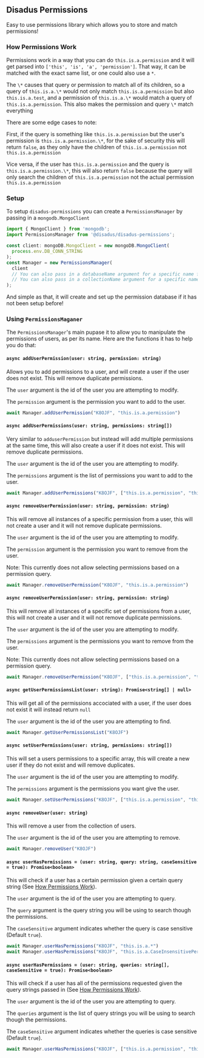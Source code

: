 ## Disadus Permissions

Easy to use permissions library which allows you to store and match permissions!

### How Permissions Work

Permissions work in a way that you can do `this.is.a.permission` and it will get
parsed into `['this', 'is', 'a', 'permission']`. That way, it can be matched with
the exact same list, or one could also use a `*`.

The `\*` causes that query or permission to match all of its children, so a query of
`this.is.a.\*` would not only match `this.is.a.permission` but also `this.is.a.test`, and a
permission of `this.is.a.\*` would match a query of `this.is.a.permission`. This also makes
the permission and query `\*` match everything

There are some edge cases to note:

First, if the query is something like `this.is.a.permission` but the user's
permission is `this.is.a.permission.\*`, for the sake of security this will
return `false`, as they only have the children of `this.is.a.permission`
not `this.is.a.permission`

Vice versa, if the user has `this.is.a.permission` and the query is
`this.is.a.permission.\*`, this will also return `false` because the
query will only search the children of `this.is.a.permission` not
the actual permission `this.is.a.permission`

### Setup

To setup `disadus-permissions` you can create a `PermissionsManager` by passing in a `mongodb.MongoClient`

```ts
import { MongoClient } from 'mongodb';
import PermissionsManager from '@disadus/disadus-permissions';

const client: mongoDB.MongoClient = new mongoDB.MongoClient(
  process.env.DB_CONN_STRING
);
const Manager = new PermissionsManager(
  client
  // You can also pass in a databaseName argument for a specific name for the database, default "_DisadusPermissions"
  // You can also pass in a collectionName argument for a specific name for the collection, default "Permissions"
);
```

And simple as that, it will create and set up the permission database if it has not been setup before!

### Using `PermissionsMaganer`

The `PermissionsManager`'s main pupase it to allow you to manipulate the permissions of users, as per its name.
Here are the functions it has to help you do that:

#### `async addUserPermission(user: string, permission: string)`

Allows you to add permissions to a user, and will create a user if the user does not exist. This will remove duplicate permissions.

The `user` argument is the id of the user you are attempting to modify.

The `permission` argument is the permission you want to add to the user.

```ts
await Manager.addUserPermission("K8OJF", "this.is.a.permission")
```

#### `async addUserPermissions(user: string, permissions: string[])`

Very similar to `adduserPermission` but instead will add multiple permissions at the same time, this will also create a user if it does not exist. This will remove duplicate permissions.

The `user` argument is the id of the user you are attempting to modify.

The `permissions` argument is the list of permissions you want to add to the user.

```ts
await Manager.addUserPermissions("K8OJF", ["this.is.a.permission", "this.is.a.test"])
```

#### `async removeUserPermission(user: string, permission: string)`

This will remove all instances of a specific permission from a user, this will not create a user and it will not remove duplicate permissions.

The `user` argument is the id of the user you are attempting to modify.

The `permission` argument is the permission you want to remove from the user.

Note: This currently does not allow selecting permissions based on a permission query.

```ts
await Manager.removeUserPermission("K8OJF", "this.is.a.permission")
```

#### `async removeUserPermission(user: string, permission: string)`

This will remove all instances of a specific set of permissions from a user, this will not create a user and it will not remove duplicate permissions.

The `user` argument is the id of the user you are attempting to modify.

The `permissions` argument is the permissions you want to remove from the user.

Note: This currently does not allow selecting permissions based on a permission query.

```ts
await Manager.removeUserPermission("K8OJF", ["this.is.a.permission", "this.is.a.test"])
```

#### `async getUserPermissionsList(user: string): Promise<string[] | null>`

This will get all of the permissions accociated with a user, if the user does not exist it will instead return `null`

The `user` argument is the id of the user you are attempting to find.

```ts
await Manager.getUserPermissionsList("K8OJF")
```

#### `async setUserPermissions(user: string, permissions: string[])`

This will set a users permissions to a specific array, this will create a new user if they do not exist and will remove duplicates.

The `user` argument is the id of the user you are attempting to modify.

The `permissions` argument is the permissions you want give the user.

```ts
await Manager.setUserPermissions("K8OJF", ["this.is.a.permission", "this.is.another.permission", "this.is.a.test"])
```

#### `async removeUser(user: string)`

This will remove a user from the collection of users.

The `user` argument is the id of the user you are attempting to remove.

```ts
await Manager.removeUser("K8OJF")
```

#### `async userHasPermissions = (user: string, query: string, caseSensitive = true): Promise<boolean>`

This will check if a user has a certain permission given a certain query string (See [How Permissions Work](#how-permissions-work)).

The `user` argument is the id of the user you are attempting to query.

The `query` argument is the query string you will be using to search though the permissions.

The `caseSensitive` argument indicates whether the query is case sensitive (Default `true`).

```ts
await Manager.userHasPermissions("K8OJF", "this.is.a.*")
await Manager.userHasPermissions("K8OJF", "this.is.a.CaseInsensitivePermission", false)
```

#### `async userHasPermissions = (user: string, queries: string[], caseSensitive = true): Promise<boolean>`

This will check if a user has all of the permissions requested given the query strings passed in (See [How Permissions Work](#how-permissions-work)).

The `user` argument is the id of the user you are attempting to query.

The `queries` argument is the list of query strings you will be using to search though the permissions.

The `caseSensitive` argument indicates whether the queries is case sensitive (Default `true`).

```ts
await Manager.userHasPermissions("K8OJF", ["this.is.a.permission", "this.is.another.*"])
```